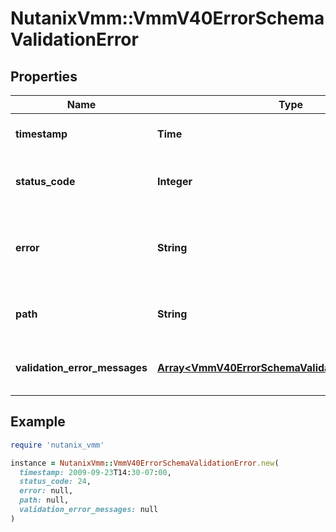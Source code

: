 # NutanixVmm::VmmV40ErrorSchemaValidationError

## Properties

| Name | Type | Description | Notes |
| ---- | ---- | ----------- | ----- |
| **timestamp** | **Time** | Timestamp of the response. | [optional] |
| **status_code** | **Integer** | The HTTP status code of the response. | [optional] |
| **error** | **String** | The generic error message for the response. | [optional] |
| **path** | **String** | API path on which the request was made. | [optional] |
| **validation_error_messages** | [**Array&lt;VmmV40ErrorSchemaValidationErrorMessage&gt;**](VmmV40ErrorSchemaValidationErrorMessage.md) | List of validation error messages | [optional] |

## Example

```ruby
require 'nutanix_vmm'

instance = NutanixVmm::VmmV40ErrorSchemaValidationError.new(
  timestamp: 2009-09-23T14:30-07:00,
  status_code: 24,
  error: null,
  path: null,
  validation_error_messages: null
)
```


